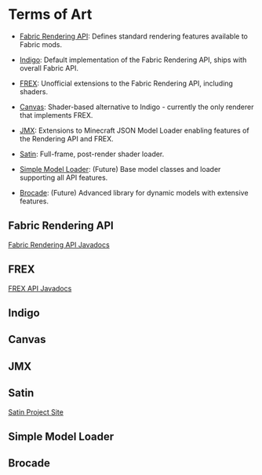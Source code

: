 # Terms of Art

* [Fabric Rendering API](#fabric-rendering-api): Defines standard rendering features available to Fabric mods.  

* [Indigo](#indigo): Default implementation of the Fabric Rendering API, ships with overall Fabric API.  

* [FREX](#frex): Unofficial extensions to the Fabric Rendering API, including shaders. 
 
* [Canvas](#canvas): Shader-based alternative to Indigo - currently the only renderer that implements FREX.  

* [JMX](#jmx): Extensions to Minecraft JSON Model Loader enabling features of the Rendering API and FREX.  

* [Satin](#satin): Full-frame, post-render shader loader.

* [Simple Model Loader](#simple-model-loader): (Future) Base model classes and loader supporting all API features.  

* [Brocade](#brocade): (Future) Advanced library for dynamic models with extensive features.  


## Fabric Rendering API

[Fabric Rendering API Javadocs](https://grondag.github.io/renderosity/fabric-api-javadoc/index.html)

## FREX

[FREX API Javadocs](https://grondag.github.io/renderosity/frex-api-javadoc/index.html)

## Indigo
## Canvas
## JMX
## Satin

[Satin Project Site](https://github.com/Ladysnake/Satin)
## Simple Model Loader
## Brocade
